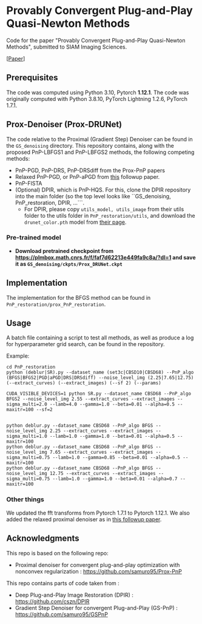 # Provably Convergent Plug-and-Play Quasi-Newton Methods

Code for the paper "Provably Convergent Plug-and-Play Quasi-Newton Methods", submitted to SIAM Imaging Sciences.

[[Paper](https://arxiv.org/abs/2303.07271)]


## Prerequisites


The code was computed using Python 3.10, Pytorch **1.12.1**. The code was originally computed with Python 3.8.10, PyTorch Lightning 1.2.6, PyTorch 1.7.1. 


## Prox-Denoiser (Prox-DRUNet)

The code relative to the Proximal (Gradient Step) Denoiser can be found in the ```GS_denoising``` directory. This repository contains, along with the proposed PnP-LBFGS1 and PnP-LBFGS2 methods, the following competing methods:
- PnP-PGD, PnP-DRS, PnP-DRSdiff from the Prox-PnP papers
- Relaxed PnP-PGD, or PnP-aPGD from [this](https://arxiv.org/pdf/2301.13731.pdf) followup paper.
- PnP-FISTA
- (Optional) DPIR, which is PnP-HQS. For this, clone the DPIR repository into the main folder (so the top level looks like ``GS_denoising, PnP_restoration, DPIR, ...```.
  - For DPIR, please copy ```utils_model, utils_image``` from their utils folder to the utils folder in ```PnP_restoration/utils```, and download the ```drunet_color.pth``` model from [their page](https://github.com/cszn/DPIR/tree/master/model_zoo). 

### Pre-trained model

- **Download pretrained checkpoint from https://plmbox.math.cnrs.fr/f/faf7d62213e449fa9c8a/?dl=1 and save it as ```GS_denoising/ckpts/Prox_DRUNet.ckpt```**

## Implementation
The implementation for the BFGS method can be found in ```PnP_restoration/prox_PnP_restoration```.
## Usage
A batch file containing a script to test all methods, as well as produce a log for hyperparameter grid search, can be found in the repository.

Example:
```
cd PnP_restoration
python (deblur|SR).py --dataset_name (set3c|CBSD10|CBSD68) --PnP_algo (BFGS|BFGS2|PGD|aPGD|DRS|DRSdiff) --noise_level_img (2.25|7.65|12.75) (--extract_curves) (--extract_images) (--sf 2) (--params)

CUDA_VISIBLE_DEVICES=1 python SR.py --dataset_name CBSD68 --PnP_algo BFGS2 --noise_level_img 2.55 --extract_curves --extract_images --sigma_multi=2.0 --lamb=4.0 --gamma=1.0 --beta=0.01 --alpha=0.5 --maxitr=100 --sf=2


python deblur.py --dataset_name CBSD68 --PnP_algo BFGS --noise_level_img 2.25 --extract_curves --extract_images --sigma_multi=1.0 --lamb=1.0 --gamma=1.0 --beta=0.01 --alpha=0.5 --maxitr=100
python deblur.py --dataset_name CBSD68 --PnP_algo BFGS --noise_level_img 7.65 --extract_curves --extract_images --sigma_multi=0.75 --lamb=1.0 --gamma=0.85 --beta=0.01 --alpha=0.5 --maxitr=100
python deblur.py --dataset_name CBSD68 --PnP_algo BFGS --noise_level_img 12.75 --extract_curves --extract_images --sigma_multi=0.75 --lamb=1.0 --gamma=1.0 --beta=0.01 --alpha=0.7 --maxitr=100
```


### Other things
We updated the fft transforms from Pytorch 1.7.1 to Pytorch 1.12.1. We also added the relaxed proximal denoiser as in [this followup paper](https://arxiv.org/pdf/2301.13731.pdf).

## Acknowledgments
This repo is based on the following repo:
- Proximal denoiser for convergent plug-and-play optimization with nonconvex regularization : https://github.com/samuro95/Prox-PnP

This repo contains parts of code taken from : 
- Deep Plug-and-Play Image Restoration (DPIR) : https://github.com/cszn/DPIR 
- Gradient Step Denoiser for convergent Plug-and-Play (GS-PnP) : https://github.com/samuro95/GSPnP

